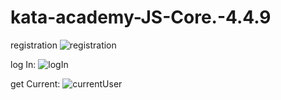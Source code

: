 # kata-academy-JS-Core.-4.4.9


registration
![registration](https://github.com/AndreyNester/kata-academy-JS-Core.-4.4.9/assets/122579898/0bbf07be-d6da-484b-93f4-8a234d5ef2f6)

log In:
![logIn](https://github.com/AndreyNester/kata-academy-JS-Core.-4.4.9/assets/122579898/3a58c050-e172-4e81-8e7b-f463c540d061)

get Current:
![currentUser](https://github.com/AndreyNester/kata-academy-JS-Core.-4.4.9/assets/122579898/a11f2fbf-59b8-411d-ba7b-05cb5129ac38)


